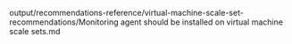 output/recommendations-reference/virtual-machine-scale-set-recommendations/Monitoring agent should be installed on virtual machine scale sets.md